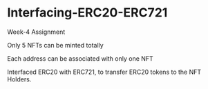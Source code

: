 # Interfacing-ERC20-ERC721
Week-4 Assignment

Only 5 NFTs can be minted totally</br>

Each address can be associated with only one NFT</br>

Interfaced ERC20 with ERC721, to transfer ERC20 tokens to the NFT Holders.
